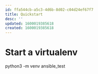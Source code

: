```yaml
---
id: ffa544cb-a5c3-4d6b-8d02-c04d24ef67f7
title: Quickstart
desc: ''
updated: 1600019385618
created: 1600019385618
---
```



# Start a virtualenv
python3 -m venv ansible_test
